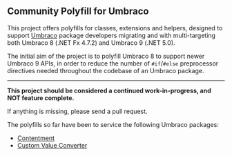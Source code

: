 ## Community Polyfill for Umbraco

This project offers polyfills for classes, extensions and helpers, designed to support [Umbraco](https://github.com/umbraco/Umbraco-CMS/) package developers migrating and with multi-targeting both Umbraco 8 (.NET Fx 4.7.2) and Umbraco 9 (.NET 5.0).

The initial aim of the project is to polyfill Umbraco 8 to support newer Umbraco 9 APIs, in order to reduce the number of `#if`/`#else` preprocessor directives needed throughout the codebase of an Umbraco package.

---

**This project should be considered a continued work-in-progress, and NOT feature complete.**

If anything is missing, please send a pull request.

The polyfills so far have been to service the following Umbraco packages:

- [Contentment](https://github.com/leekelleher/umbraco-contentment)
- [Custom Value Converter](https://github.com/leekelleher/umbraco-custom-valueconverter)

